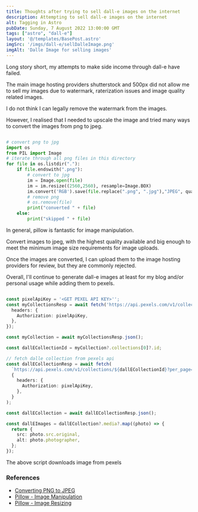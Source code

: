 ```yaml
---
title: Thoughts after trying to sell dall-e images on the internet
description: Attempting to sell dall-e images on the internet
alt: Tagging in Astro
pubDate: Sunday, 7 August 2022 13:00:00 GMT
tags: ["astro", "dall-e"]
layout: '@/templates/BasePost.astro'
imgSrc: '/imgs/dall-e/sellDalleImage.png'
imgAlt: 'Dalle Image for selling images'
---
```


Long story short, my attempts to make side income through dall-e have failed.

The main image hosting providers shutterstock and 500px did not allow me to sell my images due to watermark, raterization issues and image quality related images.

I do not think I can legally remove the watermark from the images.

However, I realised that I needed to upscale the image and tried many ways to convert the images from png to jpeg.

```python

# convert png to jpg
import os
from PIL import Image
# iterate through all png files in this directory
for file in os.listdir("."):
    if file.endswith(".png"):
        # convert to jpg
        im = Image.open(file)
        im = im.resize((2560,2560), resample=Image.BOX)
        im.convert('RGB').save(file.replace(".png", ".jpg"),"JPEG", quality = 100)
        # remove png
        # os.remove(file)
        print("converted " + file)
    else:
        print("skipped " + file)
```

In general, pillow is fantastic for image manipulation.

Convert images to jpeg, with the highest quality available and big enough to meet the minimum image size requirements for image uploads.

Once the images are converted, I can upload them to the image hosting providers for review, but they are commonly rejected.

Overall, I'll continue to generate dall-e images at least for my blog and/or personal usage while adding them to pexels.

```typescript

const pixelApiKey = '<GET PEXEL API KEY>'';
const myCollectionsResp = await fetch('https://api.pexels.com/v1/collections', {
  headers: {
    Authorization: pixelApiKey,
  },
});

const myCollection = await myCollectionsResp.json();

const dallECollectionId = myCollection?.collections[0]?.id;

// fetch dalle collection from pexels api
const dallECollectionResp = await fetch(
  `https://api.pexels.com/v1/collections/${dallECollectionId}?per_page=80`,
  {
    headers: {
      Authorization: pixelApiKey,
    },
  }
);

const dallECollection = await dallECollectionResp.json();

const dallEImages = dallECollection?.media?.map((photo) => {
  return {
    src: photo.src.original,
    alt: photo.photographer,
  };
});
```

The above script downloads image from pexels
### References

* [Converting PNG to JPEG](https://stackoverflow.com/questions/9296024/converting-png-to-jpeg)
* [Pillow - Image Manipulation](https://pillow.readthedocs.io/en/stable/handbook/image-file-formats.html)
* [Pillow - Image Resizing](https://pillow.readthedocs.io/en/stable/handbook/concepts.html#concept-resizing)